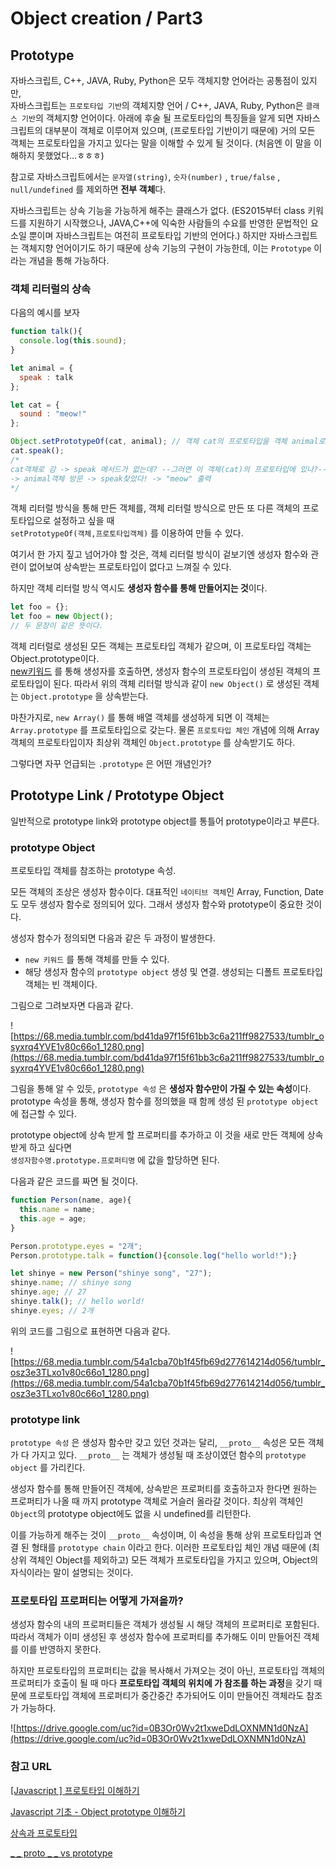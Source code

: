 # Object creation / Part3

## Prototype

자바스크립트, C++, JAVA, Ruby, Python은 모두 객체지향 언어라는 공통점이 있지만,<br> 자바스크립트는 `프로토타입 기반`의 객체지향 언어 / C++, JAVA, Ruby, Python은 `클래스 기반`의 객체지향 언어이다. 아래에 후술 될 프로토타입의 특징들을 알게 되면 자바스크립트의 대부분이 객체로 이루어져 있으며, (프로토타입 기반이기 때문에) 거의 모든 객체는 프로토타입을 가지고 있다는 말을 이해할 수 있게 될 것이다. (처음엔 이 말을 이해하지 못했었다…ㅎㅎㅎ) 

참고로 자바스크립트에서는 `문자열(string)`, `숫자(number)` , `true/false` , `null/undefined` 를 제외하면 **전부 객체**다.

자바스크립트는 상속 기능을 가능하게 해주는 클래스가 없다. (ES2015부터 class 키워드를 지원하기 시작했으나, JAVA,C++에 익숙한 사람들의 수요를 반영한 문법적인 요소일 뿐이며 자바스크립트는 여전히 프로토타입 기반의 언어다.) 하지만 자바스크립트는 객체지향 언어이기도 하기 때문에 상속 기능의 구현이 가능한데, 이는 `Prototype` 이라는 개념을 통해 가능하다.



### 객체 리터럴의 상속

다음의 예시를 보자

```javascript
function talk(){
  console.log(this.sound);
}

let animal = {
  speak : talk
};

let cat = {
  sound : "meow!"
};

Object.setPrototypeOf(cat, animal); // 객체 cat의 프로토타입을 객체 animal로 설정한다.
cat.speak();
/*
cat객체로 감 -> speak 메서드가 없는데? --그러면 이 객체(cat)의 프로토타입에 있나?--> cat의 프로토타입으로 감
-> animal객체 방문 -> speak찾았다! -> "meow" 출력
*/
```

객체 리터럴 방식을 통해 만든 객체를, 객체 리터럴 방식으로 만든 또 다른 객체의 프로토타입으로 설정하고 싶을 때<br>`setPrototypeOf(객체,프로토타입객체)` 를 이용하여 만들 수 있다.

여기서 한 가지 짚고 넘어가야 할 것은, 객체 리터럴 방식이 겉보기엔 생성자 함수와 관련이 없어보여 상속받는 프로토타입이 없다고 느껴질 수 있다.

하지만 객체 리터럴 방식 역시도 **생성자 함수를 통해 만들어지는 것**이다.

```javascript
let foo = {};
let foo = new Object();
// 두 문장이 같은 뜻이다.
```

 객체 리터럴로 생성된 모든 객체는 프로토타입 객체가 같으며, 이 프로토타입 객체는 Object.prototype이다.<br>[new키워드](https://github.com/Shinye/TIL/blob/master/JavaScript/new.md) 를 통해 생성자를 호출하면, 생성자 함수의 프로토타입이 생성된 객체의 프로토타입이 된다. 따라서 위의 객체 리터럴 방식과 같이 `new Object()` 로 생성된 객체는 `Object.prototype` 을 상속받는다. 

마찬가지로,  `new Array()` 를 통해 배열 객체를 생성하게 되면 이 객체는 `Array.prototype` 를 프로토타입으로 갖는다. 물론 `프로토타입 체인` 개념에 의해 Array객체의 프로토타입이자 최상위 객체인 `Object.prototype` 를 상속받기도 하다. 

그렇다면 자꾸 언급되는 `.prototype` 은 어떤 개념인가?



## Prototype Link / Prototype Object

일반적으로 prototype link와 prototype object를 통틀어 prototype이라고 부른다.

### prototype Object

프로토타입 객체를 참조하는 prototype 속성.

모든 객체의 조상은 생성자 함수이다. 대표적인 `네이티브 객체`인 Array, Function, Date도 모두 생성자 함수로 정의되어 있다. 그래서 생성자 함수와 prototype이 중요한 것이다.

생성자 함수가 정의되면 다음과 같은 두 과정이 발생한다.

- `new 키워드` 를 통해 객체를 만들 수 있다.
- 해당 생성자 함수의 `prototype object` 생성 및 연결. 생성되는 디폴트 프로토타입 객체는 빈 객체이다.



그림으로 그려보자면 다음과 같다.

![https://68.media.tumblr.com/bd41da97f15f61bb3c6a211ff9827533/tumblr_osyxrq4YVE1v80c66o1_1280.png](https://68.media.tumblr.com/bd41da97f15f61bb3c6a211ff9827533/tumblr_osyxrq4YVE1v80c66o1_1280.png)



그림을 통해 알 수 있듯, `prototype 속성` 은 **생성자 함수만이 가질 수 있는 속성**이다. prototype 속성을 통해, 생성자 함수를 정의했을 때 함께 생성 된 `prototype object` 에 접근할 수 있다.

prototype object에 상속 받게 할 프로퍼티를 추가하고 이 것을 새로 만든 객체에 상속받게 하고 싶다면<br> `생성자함수명.prototype.프로퍼티명` 에 값을 할당하면 된다.

다음과 같은 코드를 짜면 될 것이다.

```javascript
function Person(name, age){
  this.name = name;
  this.age = age;
}

Person.prototype.eyes = "2개";
Person.prototype.talk = function(){console.log("hello world!");}

let shinye = new Person("shinye song", "27");
shinye.name; // shinye song
shinye.age; // 27
shinye.talk(); // hello world!
shinye.eyes; // 2개
```

위의 코드를 그림으로 표현하면 다음과 같다.

![https://68.media.tumblr.com/54a1cba70b1f45fb69d277614214d056/tumblr_osz3e3TLxo1v80c66o1_1280.png](https://68.media.tumblr.com/54a1cba70b1f45fb69d277614214d056/tumblr_osz3e3TLxo1v80c66o1_1280.png)



### prototype link

`prototype 속성` 은 생성자 함수만 갖고 있던 것과는 달리, `__proto__` 속성은 모든 객체가 다 가지고 있다. `__proto__` 는 객체가 생성될 때 조상이였던 함수의 `prototype object` 를 가리킨다. 

생성자 함수를 통해 만들어진 객체에, 상속받은 프로퍼티를 호출하고자 한다면 원하는 프로퍼티가 나올 때 까지 prototype 객체로 거슬러 올라갈 것이다. 최상위 객체인 `Object`의 prototype object에도 없을 시 undefined를 리턴한다.

 이를 가능하게 해주는 것이 `__proto__` 속성이며,  이 속성을 통해 상위 프로토타입과 연결 된 형태를 `prototype chain` 이라고 한다. 이러한 프로토타입 체인 개념 때문에 (최상위 객체인 Object를 제외하고) 모든 객체가 프로토타입을 가지고 있으며, Object의 자식이라는 말이 설명되는 것이다.



### 프로토타입 프로퍼티는 어떻게 가져올까?

생성자 함수의 내의 프로퍼티들은 객체가 생성될 시 해당 객체의 프로퍼티로 포함된다. 따라서 객체가 이미 생성된 후 생성자 함수에 프로퍼티를 추가해도 이미 만들어진 객체를 이를 반영하지 못한다.

하지만 프로토타입의 프로퍼티는 값을 복사해서 가져오는 것이 아닌, 프로토타입 객체의 프로퍼티가 호출이 될 때 마다 **프로토타입 객체의 위치에 가 참조를 하는 과정**을 갖기 때문에 프로토타입 객체에 프로퍼티가 중간중간 추가되어도 이미 만들어진 객체라도 참조가 가능하다.

![https://drive.google.com/uc?id=0B3Or0Wv2t1xweDdLOXNMN1d0NzA](https://drive.google.com/uc?id=0B3Or0Wv2t1xweDdLOXNMN1d0NzA)







### 참고 URL

[[Javascript ] 프로토타입 이해하기](https://medium.com/@bluesh55/javascript-prototype-%EC%9D%B4%ED%95%B4%ED%95%98%EA%B8%B0-f8e67c286b67)

[Javascript 기초 - Object prototype 이해하기](http://insanehong.kr/post/javascript-prototype/)

[상속과 프로토타입](https://developer.mozilla.org/ko/docs/Web/JavaScript/Guide/Inheritance_and_the_prototype_chain)

[_ _ proto _ _ vs prototype](https://www.youtube.com/watch?v=DqGwxR_0d1M&list=PL0zVEGEvSaeHBZFy6Q8731rcwk0Gtuxub&index=5)

